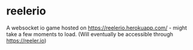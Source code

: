 # reelerio
 
A websocket io game hosted on https://reelerio.herokuapp.com/ - might take a few moments to load. (Will eventually be accessible through https://reeler.io)
